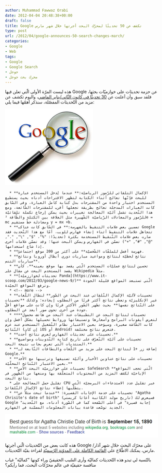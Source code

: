 ```yaml
---
author: Muhammad Fawwaz Orabi
date: 2012-04-04 20:48:38+00:00
draft: false
title: Google تكشف عن 50 تحديثًا لمحرّك البحث أجرتها خلال شهر مارس
type: post
url: /2012/04/google-announces-50-search-changes-march/
categories:
- Google
- Web
tags:
- Google
- Google Search
- جوجل
- محرك بحث جوجل
---
```


هذه ليست المرّة الأولى الّتي تعلن فيها Google عن حزمة تحديثات على خوازميّات بحثها، فلقد سبق وأن أعلنت عن [30 تحديثًا في كانون الثّاني/يناير الماضي](https://www.it-scoop.com/2012/01/google-30-search-quality-changes%E2%80%8E/)، واليوم تكشف عن مزيد من التّحديثات المفصّلة، سنذكر أهمّها فيما يلي:

[![](google.jpg)
](google.jpg)





	  * **الإكمال التلقائي للرّموز الرياضيّة:** عندما يُدخل المستخدم عبارة للبحث فإنّها تعالج أثناء الكتابة لتظهر الاقتراحات أدناه بحيث يستطيع المستخدم اختيار واحدة من المقترحات بدل كتابة كامل العبارة، وفي السّابق كانت العبارات المدخلة تعالج بطريقة تجعلها أقرب للمقترحات الشّائعة، ومع هذا التّحديث تشمل آليّة المعالجة تغييرات بحيث يمكن إرجاع تكملة تلقائيّة للرّموز والمعادلات الرّياضيّة الشّهيرة مثل العلاقة بين الكتلة والطّاقة ²e = mc ومعادلة خطّ مستقيم y = mx +b.
	  * **تضمين بعض علامات التنقيط بالفهرسة:** في السّابق كانت عناكب Google تتجاهل علامات التنقيط أثناء إنشاء فهارس للويب، أمّا مع هذا التّحديث فقد صارت بعض علامات التّنقيط المستخدمة بكثرة (تحديدًا: "%"، "$", "\", ".", "@", "#", "+") تضمّن في الفهارس ويمكن البحث عنها؛ وقد تضمّن علامات أخرى إذا شاع استخدامها.
	  * **فهرسة أفضل للملفّات الشّخصيّة** على أكثر من 200 موقع اجتماعيّ.
	  * **نتائج لحظيّة لنتائج ومواعيد مباريات دوري أبطال أوروبا ونتائج مباريات التنس**.
	  * **تحسين لنتائج عمليّات المستخدم الّتي يقصد بها موقع بعينه**، كأن يقصد المستخدم البحث عن مقال على Wikipedia مثلاً.
	  * **[تحديثات لخوارزميّة Panda](https://www.it-scoop.com/2012/03/google-news-9/)** الّتي تستبعد المواقع قليلة الجودة وترفع المواقع الجيّدة.
	  * <!-- more -->
	  * **تحسينات لآليّة الإكمال التّلقائي عند البحث عن الصّور** لتطال اللّغات غير الإنكليزيّة وتعطي نتائج أكثر قربًا من المطلوب إيجاده؛ وكذلك **تحسينات على النّتائج نفسها** بحيث تظهر الصّور الأكثر قربًا وإن كانت على مواقع أقلّ جودة من آخرى تحوي صور أبعد عن المطلوب.
	  * **تحسينات لنتائج البحث عن التطبيقات عند البحث من هاتف محمول** لتعرض أيقونات البرامج وأسعارها وتصنيفاتها وروابط تحميلها بشكل أفضل وإن كانت الشّاشة صغيرة، وسيؤخذ بعين الاعتبار نظام التّشغيل المستخدم عند عرض النّتائج (إن كان iOS أو Android) فتعرض نتائج مختلفة.
	  * **تحسينات على تحديثات الفهارس لعرض نتائج أحدث.**
	  * **تحسينات على آليّة التّعرّف على تاريخ كتابة التّدوينات ومواضيع المنتديات الّتي تعرض بجانب نتيجة البحث.**
	  * **إضافة زر +1 لنتائج البحث على مزيد من اللّغات والنطاقات التّابعة لـ Google.**
	  * **تحسينات على نتائج عناوين الأخبار وآليّة تصنيفها وترتيبها مع الأخذ بعين الاعتبار النّتائج المحلّيّة.**
	  * **تحسينات على خوارزميّة البحث الآمن SafeSearch **الّتي تحجب المواقع الإباحيّة لكشف المزيد من المحتويات المتعلّقة بها ومنعها من الظّهور في نتائج البحث.
	  * تقليل حمل المعالجة على CPU عبر تقليل عدد الاستدعاءات البرمجيّة الّتي يتطلّبها إعطاء نتائج الإكمال التّلقائيّ.
	  * **تحسينات على خدمة الإجابات القصيرة: **عندما تبحث مثلاً عن "Agatha Chrisite's date of birth" (تاريخ مولد الكاتبة أغاثا كريستي) فسيعرض لك Google "إجابة قصيرة" في أعلى الصّفحة كما في الصّورة أدناه، مع التّحديث الجديد توسّعت قاعدة بيانات المعلومات المضمّنة في الفهارس.

[![مثال عن البحث عن تاريخ ميلاد أغاثا كريستي على جوجل](Google-search-date-of-Birth-Agatha-Christie.jpg)
](Google-search-date-of-Birth-Agatha-Christie.jpg)

هذه كانت بعض من التّحديثات الّتي أجرتها Google على محرّك البحث خلال شهر آذار/مارس، يمكنك الاطّلاع على [القائمة الكاملة على المدوّنة الرّسميّة](http://insidesearch.blogspot.com/2012/04/search-quality-highlights-50-changes.html) لقراءة بقيّة التّحديثات.

بالنّسبة لي تبدو هذه التّحديثات كماليّة وأرى السّبب الحقيقيّ وراء كونها "كماليّة" غياب منافسة حقيقيّة في عالم محرّكات البحث، فما رأيكم؟
